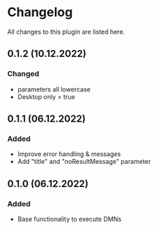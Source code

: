 # Changelog

All changes to this plugin are listed here.

## 0.1.2 (10.12.2022)

### Changed

- parameters all lowercase
- Desktop only = true

## 0.1.1 (06.12.2022)

### Added

- Improve error handling & messages
- Add "title" and "noResultMessage" parameter

## 0.1.0 (06.12.2022)

### Added

- Base functionality to execute DMNs